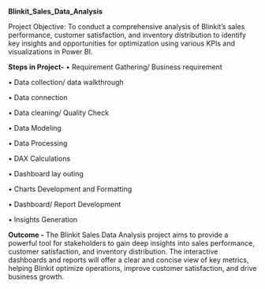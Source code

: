 **Blinkit_Sales_Data_Analysis**

Project Objective: To conduct a comprehensive analysis of Blinkit’s sales performance, customer satisfaction, and inventory distribution to identify key insights and opportunities for optimization using various KPIs and visualizations in Power BI.

**Steps in Project-**
•	Requirement Gathering/ Business requirement

•	Data collection/ data walkthrough

•	Data connection

•	Data cleaning/ Quality Check 

•	Data Modeling 

•	Data Processing 

•	DAX Calculations 

•	Dashboard lay outing 

•	Charts Development and Formatting 

•	Dashboard/ Report Development 

•	Insights Generation

**Outcome -** 
The Blinkit Sales Data Analysis project aims to provide a powerful tool for stakeholders to gain deep insights into sales performance, customer satisfaction, and inventory distribution. The interactive dashboards and reports will offer a clear and concise view of key metrics, helping Blinkit optimize operations, improve customer satisfaction, and drive business growth.
